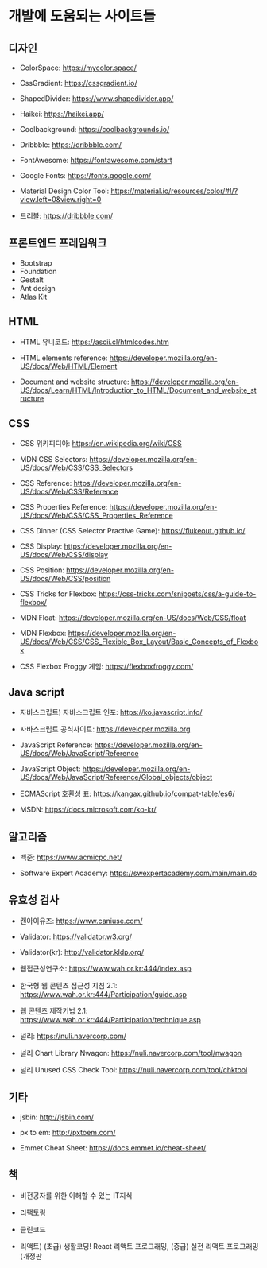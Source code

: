 # 개발에 도움되는 사이트들

## 디자인

- ColorSpace: https://mycolor.space/

- CssGradient: https://cssgradient.io/

- ShapedDivider: https://www.shapedivider.app/

- Haikei: https://haikei.app/

- Coolbackground: https://coolbackgrounds.io/

- Dribbble: https://dribbble.com/

- FontAwesome: https://fontawesome.com/start

- Google Fonts: https://fonts.google.com/

- Material Design Color Tool: https://material.io/resources/color/#!/?view.left=0&view.right=0

- 드리블: https://dribbble.com/

## 프론트엔드 프레임워크

- Bootstrap
- Foundation
- Gestalt
- Ant design
- Atlas Kit

## HTML

- HTML 유니코드: https://ascii.cl/htmlcodes.htm

- HTML elements reference: https://developer.mozilla.org/en-US/docs/Web/HTML/Element

- Document and website structure: https://developer.mozilla.org/en-US/docs/Learn/HTML/Introduction_to_HTML/Document_and_website_structure

## CSS

- CSS 위키피디아: https://en.wikipedia.org/wiki/CSS

- MDN CSS Selectors: https://developer.mozilla.org/en-US/docs/Web/CSS/CSS_Selectors

- CSS Reference: https://developer.mozilla.org/en-US/docs/Web/CSS/Reference

- CSS Properties Reference: https://developer.mozilla.org/en-US/docs/Web/CSS/CSS_Properties_Reference

- CSS Dinner (CSS Selector Practive Game): https://flukeout.github.io/

- CSS Display: https://developer.mozilla.org/en-US/docs/Web/CSS/display

- CSS Position: https://developer.mozilla.org/en-US/docs/Web/CSS/position

- CSS Tricks for Flexbox: https://css-tricks.com/snippets/css/a-guide-to-flexbox/

- MDN Float: https://developer.mozilla.org/en-US/docs/Web/CSS/float

- MDN Flexbox: https://developer.mozilla.org/en-US/docs/Web/CSS/CSS_Flexible_Box_Layout/Basic_Concepts_of_Flexbox

- CSS Flexbox Froggy 게임: https://flexboxfroggy.com/

## Java script

- 자바스크립트) 자바스크립트 인포: https://ko.javascript.info/

- 자바스크립트 공식사이트: https://developer.mozilla.org

- JavaScript Reference: https://developer.mozilla.org/en-US/docs/Web/JavaScript/Reference

- JavaScript Object: https://developer.mozilla.org/en-US/docs/Web/JavaScript/Reference/Global_objects/object

- ECMAScript 호환성 표: https://kangax.github.io/compat-table/es6/

- MSDN: https://docs.microsoft.com/ko-kr/

## 알고리즘

- 백준: https://www.acmicpc.net/

- Software Expert Academy: https://swexpertacademy.com/main/main.do

## 유효성 검사

- 캔아이유즈: https://www.caniuse.com/

- Validator: https://validator.w3.org/

- Validator(kr): http://validator.kldp.org/

- 웹접근성연구소: https://www.wah.or.kr:444/index.asp

- 한국형 웹 콘텐츠 접근성 지침 2.1: https://www.wah.or.kr:444/Participation/guide.asp

- 웹 콘텐츠 제작기법 2.1: https://www.wah.or.kr:444/Participation/technique.asp

- 널리: https://nuli.navercorp.com/

- 널리 Chart Library Nwagon: https://nuli.navercorp.com/tool/nwagon

- 널리 Unused CSS Check Tool: https://nuli.navercorp.com/tool/chktool

## 기타

- jsbin: http://jsbin.com/

- px to em: http://pxtoem.com/

- Emmet Cheat Sheet: https://docs.emmet.io/cheat-sheet/

## 책

- 비전공자를 위한 이해할 수 있는 IT지식

- 리팩토링

- 클린코드

- 리액트) (초급) 생활코딩! React 리액트 프로그래밍, (중급) 실전 리액트 프로그래밍(개정판
